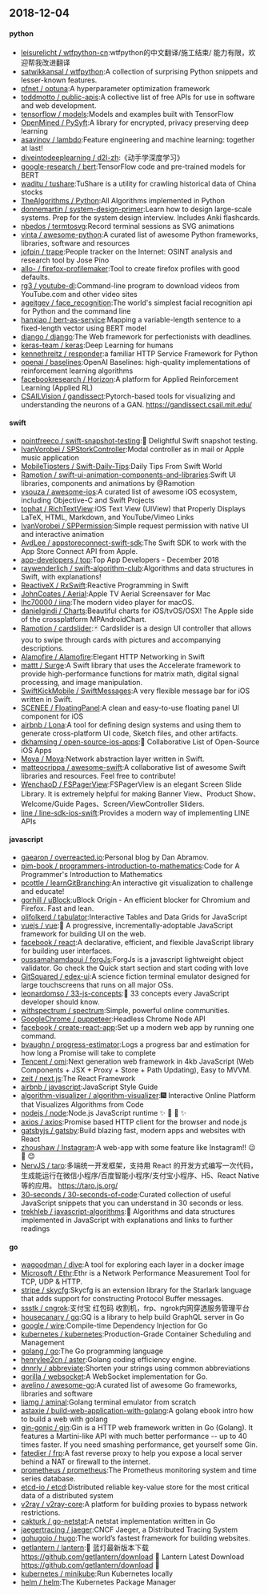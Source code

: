 ## 2018-12-04

#### python
* [leisurelicht / wtfpython-cn](https://github.com/leisurelicht/wtfpython-cn):wtfpython的中文翻译/施工结束/ 能力有限，欢迎帮我改进翻译
* [satwikkansal / wtfpython](https://github.com/satwikkansal/wtfpython):A collection of surprising Python snippets and lesser-known features.
* [pfnet / optuna](https://github.com/pfnet/optuna):A hyperparameter optimization framework
* [toddmotto / public-apis](https://github.com/toddmotto/public-apis):A collective list of free APIs for use in software and web development.
* [tensorflow / models](https://github.com/tensorflow/models):Models and examples built with TensorFlow
* [OpenMined / PySyft](https://github.com/OpenMined/PySyft):A library for encrypted, privacy preserving deep learning
* [asavinov / lambdo](https://github.com/asavinov/lambdo):Feature engineering and machine learning: together at last!
* [diveintodeeplearning / d2l-zh](https://github.com/diveintodeeplearning/d2l-zh):《动手学深度学习》
* [google-research / bert](https://github.com/google-research/bert):TensorFlow code and pre-trained models for BERT
* [waditu / tushare](https://github.com/waditu/tushare):TuShare is a utility for crawling historical data of China stocks
* [TheAlgorithms / Python](https://github.com/TheAlgorithms/Python):All Algorithms implemented in Python
* [donnemartin / system-design-primer](https://github.com/donnemartin/system-design-primer):Learn how to design large-scale systems. Prep for the system design interview. Includes Anki flashcards.
* [nbedos / termtosvg](https://github.com/nbedos/termtosvg):Record terminal sessions as SVG animations
* [vinta / awesome-python](https://github.com/vinta/awesome-python):A curated list of awesome Python frameworks, libraries, software and resources
* [jofpin / trape](https://github.com/jofpin/trape):People tracker on the Internet: OSINT analysis and research tool by Jose Pino
* [allo- / firefox-profilemaker](https://github.com/allo-/firefox-profilemaker):Tool to create firefox profiles with good defaults.
* [rg3 / youtube-dl](https://github.com/rg3/youtube-dl):Command-line program to download videos from YouTube.com and other video sites
* [ageitgey / face_recognition](https://github.com/ageitgey/face_recognition):The world's simplest facial recognition api for Python and the command line
* [hanxiao / bert-as-service](https://github.com/hanxiao/bert-as-service):Mapping a variable-length sentence to a fixed-length vector using BERT model
* [django / django](https://github.com/django/django):The Web framework for perfectionists with deadlines.
* [keras-team / keras](https://github.com/keras-team/keras):Deep Learning for humans
* [kennethreitz / responder](https://github.com/kennethreitz/responder):a familiar HTTP Service Framework for Python
* [openai / baselines](https://github.com/openai/baselines):OpenAI Baselines: high-quality implementations of reinforcement learning algorithms
* [facebookresearch / Horizon](https://github.com/facebookresearch/Horizon):A platform for Applied Reinforcement Learning (Applied RL)
* [CSAILVision / gandissect](https://github.com/CSAILVision/gandissect):Pytorch-based tools for visualizing and understanding the neurons of a GAN. https://gandissect.csail.mit.edu/

#### swift
* [pointfreeco / swift-snapshot-testing](https://github.com/pointfreeco/swift-snapshot-testing):📸
Delightful Swift snapshot testing.
* [IvanVorobei / SPStorkController](https://github.com/IvanVorobei/SPStorkController):Modal controller as in mail or Apple music application
* [MobileTipsters / Swift-Daily-Tips](https://github.com/MobileTipsters/Swift-Daily-Tips):Daily Tips From Swift World
* [Ramotion / swift-ui-animation-components-and-libraries](https://github.com/Ramotion/swift-ui-animation-components-and-libraries):Swift UI libraries, components and animations by @Ramotion
* [vsouza / awesome-ios](https://github.com/vsouza/awesome-ios):A curated list of awesome iOS ecosystem, including Objective-C and Swift Projects
* [tophat / RichTextView](https://github.com/tophat/RichTextView):iOS Text View (UIView) that Properly Displays LaTeX, HTML, Markdown, and YouTube/Vimeo Links
* [IvanVorobei / SPPermission](https://github.com/IvanVorobei/SPPermission):Simple request permission with native UI and interactive animation
* [AvdLee / appstoreconnect-swift-sdk](https://github.com/AvdLee/appstoreconnect-swift-sdk):The Swift SDK to work with the App Store Connect API from Apple.
* [app-developers / top](https://github.com/app-developers/top):Top App Developers - December 2018
* [raywenderlich / swift-algorithm-club](https://github.com/raywenderlich/swift-algorithm-club):Algorithms and data structures in Swift, with explanations!
* [ReactiveX / RxSwift](https://github.com/ReactiveX/RxSwift):Reactive Programming in Swift
* [JohnCoates / Aerial](https://github.com/JohnCoates/Aerial):Apple TV Aerial Screensaver for Mac
* [lhc70000 / iina](https://github.com/lhc70000/iina):The modern video player for macOS.
* [danielgindi / Charts](https://github.com/danielgindi/Charts):Beautiful charts for iOS/tvOS/OSX! The Apple side of the crossplatform MPAndroidChart.
* [Ramotion / cardslider](https://github.com/Ramotion/cardslider):🃏
Cardslider is a design UI controller that allows you to swipe through cards with pictures and accompanying descriptions.
* [Alamofire / Alamofire](https://github.com/Alamofire/Alamofire):Elegant HTTP Networking in Swift
* [mattt / Surge](https://github.com/mattt/Surge):A Swift library that uses the Accelerate framework to provide high-performance functions for matrix math, digital signal processing, and image manipulation.
* [SwiftKickMobile / SwiftMessages](https://github.com/SwiftKickMobile/SwiftMessages):A very flexible message bar for iOS written in Swift.
* [SCENEE / FloatingPanel](https://github.com/SCENEE/FloatingPanel):A clean and easy-to-use floating panel UI component for iOS
* [airbnb / Lona](https://github.com/airbnb/Lona):A tool for defining design systems and using them to generate cross-platform UI code, Sketch files, and other artifacts.
* [dkhamsing / open-source-ios-apps](https://github.com/dkhamsing/open-source-ios-apps):📱
Collaborative List of Open-Source iOS Apps
* [Moya / Moya](https://github.com/Moya/Moya):Network abstraction layer written in Swift.
* [matteocrippa / awesome-swift](https://github.com/matteocrippa/awesome-swift):A collaborative list of awesome Swift libraries and resources. Feel free to contribute!
* [WenchaoD / FSPagerView](https://github.com/WenchaoD/FSPagerView):FSPagerView is an elegant Screen Slide Library. It is extremely helpful for making Banner View、Product Show、Welcome/Guide Pages、Screen/ViewController Sliders.
* [line / line-sdk-ios-swift](https://github.com/line/line-sdk-ios-swift):Provides a modern way of implementing LINE APIs

#### javascript
* [gaearon / overreacted.io](https://github.com/gaearon/overreacted.io):Personal blog by Dan Abramov.
* [pim-book / programmers-introduction-to-mathematics](https://github.com/pim-book/programmers-introduction-to-mathematics):Code for A Programmer's Introduction to Mathematics
* [pcottle / learnGitBranching](https://github.com/pcottle/learnGitBranching):An interactive git visualization to challenge and educate!
* [gorhill / uBlock](https://github.com/gorhill/uBlock):uBlock Origin - An efficient blocker for Chromium and Firefox. Fast and lean.
* [olifolkerd / tabulator](https://github.com/olifolkerd/tabulator):Interactive Tables and Data Grids for JavaScript
* [vuejs / vue](https://github.com/vuejs/vue):🖖
A progressive, incrementally-adoptable JavaScript framework for building UI on the web.
* [facebook / react](https://github.com/facebook/react):A declarative, efficient, and flexible JavaScript library for building user interfaces.
* [oussamahamdaoui / forgJs](https://github.com/oussamahamdaoui/forgJs):ForgJs is a javascript lightweight object validator. Go check the Quick start section and start coding with love
* [GitSquared / edex-ui](https://github.com/GitSquared/edex-ui):A science fiction terminal emulator designed for large touchscreens that runs on all major OSs.
* [leonardomso / 33-js-concepts](https://github.com/leonardomso/33-js-concepts):📜
33 concepts every JavaScript developer should know.
* [withspectrum / spectrum](https://github.com/withspectrum/spectrum):Simple, powerful online communities.
* [GoogleChrome / puppeteer](https://github.com/GoogleChrome/puppeteer):Headless Chrome Node API
* [facebook / create-react-app](https://github.com/facebook/create-react-app):Set up a modern web app by running one command.
* [bvaughn / progress-estimator](https://github.com/bvaughn/progress-estimator):Logs a progress bar and estimation for how long a Promise will take to complete
* [Tencent / omi](https://github.com/Tencent/omi):Next generation web framework in 4kb JavaScript (Web Components + JSX + Proxy + Store + Path Updating), Easy to MVVM.
* [zeit / next.js](https://github.com/zeit/next.js):The React Framework
* [airbnb / javascript](https://github.com/airbnb/javascript):JavaScript Style Guide
* [algorithm-visualizer / algorithm-visualizer](https://github.com/algorithm-visualizer/algorithm-visualizer):🎆
Interactive Online Platform that Visualizes Algorithms from Code
* [nodejs / node](https://github.com/nodejs/node):Node.js JavaScript runtime
✨
🐢
🚀
✨
* [axios / axios](https://github.com/axios/axios):Promise based HTTP client for the browser and node.js
* [gatsbyjs / gatsby](https://github.com/gatsbyjs/gatsby):Build blazing fast, modern apps and websites with React
* [zhoushaw / Instagram](https://github.com/zhoushaw/Instagram):A web-app with some feature like Instagram!!
😉
📸
😊
* [NervJS / taro](https://github.com/NervJS/taro):多端统一开发框架，支持用 React 的开发方式编写一次代码，生成能运行在微信小程序/百度智能小程序/支付宝小程序、H5、React Native 等的应用。 https://taro.js.org/
* [30-seconds / 30-seconds-of-code](https://github.com/30-seconds/30-seconds-of-code):Curated collection of useful JavaScript snippets that you can understand in 30 seconds or less.
* [trekhleb / javascript-algorithms](https://github.com/trekhleb/javascript-algorithms):📝
Algorithms and data structures implemented in JavaScript with explanations and links to further readings

#### go
* [wagoodman / dive](https://github.com/wagoodman/dive):A tool for exploring each layer in a docker image
* [Microsoft / Ethr](https://github.com/Microsoft/Ethr):Ethr is a Network Performance Measurement Tool for TCP, UDP & HTTP.
* [stripe / skycfg](https://github.com/stripe/skycfg):Skycfg is an extension library for the Starlark language that adds support for constructing Protocol Buffer messages.
* [ssstk / cngrok](https://github.com/ssstk/cngrok):支付宝 红包码 收割机，frp、ngrok内网穿透服务管理平台
* [housecanary / gq](https://github.com/housecanary/gq):GQ is a library to help build GraphQL server in Go
* [google / wire](https://github.com/google/wire):Compile-time Dependency Injection for Go
* [kubernetes / kubernetes](https://github.com/kubernetes/kubernetes):Production-Grade Container Scheduling and Management
* [golang / go](https://github.com/golang/go):The Go programming language
* [henrylee2cn / aster](https://github.com/henrylee2cn/aster):Golang coding efficiency engine.
* [dnnrly / abbreviate](https://github.com/dnnrly/abbreviate):Shorten your strings using common abbreviations
* [gorilla / websocket](https://github.com/gorilla/websocket):A WebSocket implementation for Go.
* [avelino / awesome-go](https://github.com/avelino/awesome-go):A curated list of awesome Go frameworks, libraries and software
* [liamg / aminal](https://github.com/liamg/aminal):Golang terminal emulator from scratch
* [astaxie / build-web-application-with-golang](https://github.com/astaxie/build-web-application-with-golang):A golang ebook intro how to build a web with golang
* [gin-gonic / gin](https://github.com/gin-gonic/gin):Gin is a HTTP web framework written in Go (Golang). It features a Martini-like API with much better performance -- up to 40 times faster. If you need smashing performance, get yourself some Gin.
* [fatedier / frp](https://github.com/fatedier/frp):A fast reverse proxy to help you expose a local server behind a NAT or firewall to the internet.
* [prometheus / prometheus](https://github.com/prometheus/prometheus):The Prometheus monitoring system and time series database.
* [etcd-io / etcd](https://github.com/etcd-io/etcd):Distributed reliable key-value store for the most critical data of a distributed system
* [v2ray / v2ray-core](https://github.com/v2ray/v2ray-core):A platform for building proxies to bypass network restrictions.
* [cakturk / go-netstat](https://github.com/cakturk/go-netstat):A netstat implementation written in Go
* [jaegertracing / jaeger](https://github.com/jaegertracing/jaeger):CNCF Jaeger, a Distributed Tracing System
* [gohugoio / hugo](https://github.com/gohugoio/hugo):The world’s fastest framework for building websites.
* [getlantern / lantern](https://github.com/getlantern/lantern):🔴
蓝灯最新版本下载 https://github.com/getlantern/download
🔴
Lantern Latest Download https://github.com/getlantern/download
🔴
* [kubernetes / minikube](https://github.com/kubernetes/minikube):Run Kubernetes locally
* [helm / helm](https://github.com/helm/helm):The Kubernetes Package Manager
